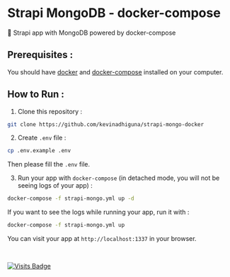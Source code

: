 # Strapi MongoDB - docker-compose

🌈 Strapi app with MongoDB powered by docker-compose

## Prerequisites :

You should have [docker](https://docs.docker.com/engine/install/) and [docker-compose](https://docs.docker.com/compose/install/) installed on your computer.

## How to Run :

1) Clone this repository :
```bash
git clone https://github.com/kevinadhiguna/strapi-mongo-docker
```

2) Create `.env` file :
```bash
cp .env.example .env
```

Then please fill the `.env` file.

3) Run your app with `docker-compose` (in detached mode, you will not be seeing logs of your app) :
```bash
docker-compose -f strapi-mongo.yml up -d
```

If you want to see the logs while running your app, run it with :
```bash
docker-compose -f strapi-mongo.yml up
```

You can visit your app at `http://localhost:1337` in your browser.

<br/>

[![Visits Badge](https://badges.pufler.dev/visits/kevinadhiguna/strapi-mongo-docker)](https://github.com/kevinadhiguna)
